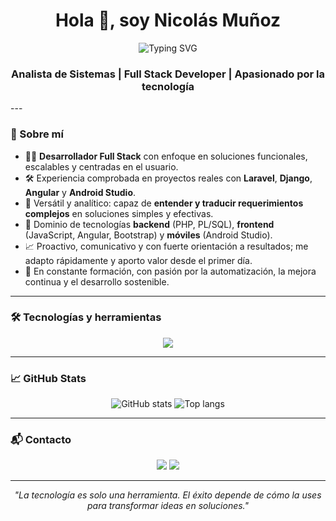 <h1 align="center">Hola 👋, soy Nicolás Muñoz</h1>
<p align="center">
  <img src="https://i.postimg.cc/d0b8KwgM/Chat-GPT-Image-23-may-2025-09-11-58-p-m.png" alt="Typing SVG" />
</p>
<h3 align="center">Analista de Sistemas | Full Stack Developer | Apasionado por la tecnología</h3>
---

### 💼 Sobre mí

- 👨‍💻 **Desarrollador Full Stack** con enfoque en soluciones funcionales, escalables y centradas en el usuario.
- 🛠 Experiencia comprobada en proyectos reales con **Laravel**, **Django**, **Angular** y **Android Studio**.
- 🧩 Versátil y analítico: capaz de **entender y traducir requerimientos complejos** en soluciones simples y efectivas.
- 🔄 Dominio de tecnologías **backend** (PHP, PL/SQL), **frontend** (JavaScript, Angular, Bootstrap) y **móviles** (Android Studio).
- 📈 Proactivo, comunicativo y con fuerte orientación a resultados; me adapto rápidamente y aporto valor desde el primer día.
- 🌱 En constante formación, con pasión por la automatización, la mejora continua y el desarrollo sostenible.

---

### 🛠 Tecnologías y herramientas

<p align="center"> <img src="https://skillicons.dev/icons?i=php,laravel,react,angular,nodejs,js,ts,python,html,css,bootstrap,mysql,postgres,oracle,docker,git,linux,androidstudio" /> </p>

---

### 📈 GitHub Stats

<p align="center">
  <img src="https://github-readme-stats.vercel.app/api?username=niclovich&show_icons=true&theme=default&hide_title=true" alt="GitHub stats" />
  <img src="https://github-readme-stats.vercel.app/api/top-langs/?username=niclovich&layout=compact&theme=default" alt="Top langs" />
</p>

---

### 📬 Contacto

<p align="center">
  <a href="mailto:niicomatiasrv@gmail.com"><img src="https://img.shields.io/badge/Gmail-D14836?style=for-the-badge&logo=gmail&logoColor=white"/></a>
  <a href="https://www.linkedin.com/in/niicomz/" target="_blank"><img src="https://img.shields.io/badge/LinkedIn-0077B5?style=for-the-badge&logo=linkedin&logoColor=white"/></a>
</p>

---

<p align="center">
  <i>"La tecnología es solo una herramienta. El éxito depende de cómo la uses para transformar ideas en soluciones."</i>
</p>
